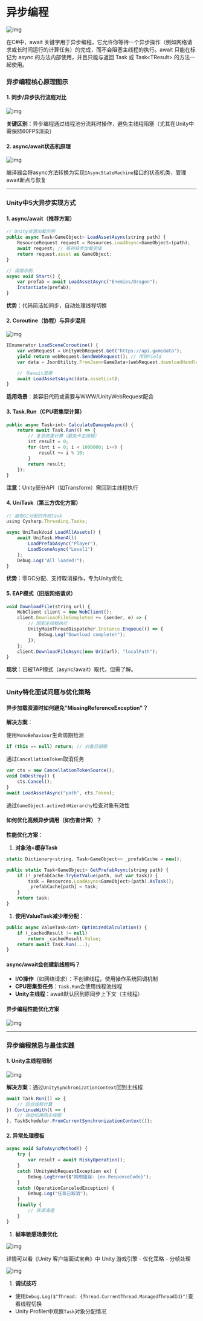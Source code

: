 # 异步编程

![img](assets/1753692076032-585c5df0-5e6d-4310-a84a-12cfdf501e58.png)

在C#中，await 关键字用于异步编程，它允许你等待一个异步操作（例如网络请求或长时间运行的计算任务）的完成，而不会阻塞主线程的执行。await 只能在标记为 async 的方法内部使用，并且只能与返回 Task 或 Task\<TResult\> 的方法一起使用。

### 异步编程核心原理图示

#### 1. 同步/异步执行流程对比

![img](assets/1753691847592-5d55cfdb-ac39-4582-8c8c-2e1367f69664.png)

**关键区别**：异步编程通过线程池分流耗时操作，避免主线程阻塞（尤其在Unity中需保持60FPS渲染）

#### 2. async/await状态机原理

![img](assets/1753691867075-6346d9b5-d518-4d13-a31e-0776b7cb095b.png)

编译器会将async方法转换为实现`IAsyncStateMachine`接口的状态机类，管理await断点与恢复

------

### Unity中5大异步实现方式

#### 1. async/await（推荐方案）

```js
// Unity资源加载示例
public async Task<GameObject> LoadAssetAsync(string path) {
    ResourceRequest request = Resources.LoadAsync<GameObject>(path);
    await request; // 等待异步加载完成
    return request.asset as GameObject;
}

// 调用示例
async void Start() {
    var prefab = await LoadAssetAsync("Enemies/Dragon");
    Instantiate(prefab);
}
```

**优势**：代码简洁如同步，自动处理线程切换

#### 2. Coroutine（协程）与异步混用

![img](assets/1753691888296-18183b66-1a8d-4d32-b8e5-1b8a28c87e53.png)

```js
IEnumerator LoadSceneCoroutine() {
    var webRequest = UnityWebRequest.Get("https://api.gamedata");
    yield return webRequest.SendWebRequest(); // 传统Yield
    var data = JsonUtility.FromJson<GameData>(webRequest.downloadHandler.text);

    // 与await混用
    await LoadAssetsAsync(data.assetList); 
}
```

**适用场景**：兼容旧代码或需要与WWW/UnityWebRequest配合

#### 3. Task.Run（CPU密集型计算）

```js
public async Task<int> CalculateDamageAsync() {
    return await Task.Run(() => {
        // 复杂伤害计算（避免卡主线程）
        int result = 0;
        for (int i = 0; i < 1000000; i++) {
            result += i % 10;
        }
        return result;
    });
}
```

**注意**：Unity部分API（如Transform）需回到主线程执行

#### 4. UniTask（第三方优化方案）

```js
// 避免GC分配的传统Task
using Cysharp.Threading.Tasks;

async UniTaskVoid LoadAllAssets() {
    await UniTask.WhenAll(
        LoadPrefabAsync("Player"),
        LoadSceneAsync("Level1")
    );
    Debug.Log("All loaded!");
}
```

**优势**：零GC分配、支持取消操作，专为Unity优化

#### 5. EAP模式（旧版网络请求）

```js
void DownloadFile(string url) {
    WebClient client = new WebClient();
    client.DownloadFileCompleted += (sender, e) => {
        // 回到主线程执行
        UnityMainThreadDispatcher.Instance.Enqueue(() => {
            Debug.Log("Download complete!");
        });
    };
    client.DownloadFileAsync(new Uri(url), "localPath");
}
```

**现状**：已被TAP模式（async/await）取代，但需了解。

------

### Unity特化面试问题与优化策略

#### 异步加载资源时如何避免"MissingReferenceException"？

**解决方案**：

使用`MonoBehaviour`生命周期检测

```js
if (this == null) return; // 对象已销毁
```

通过`CancellationToken`取消任务

```js
var cts = new CancellationTokenSource();
void OnDestroy() {
    cts.Cancel();
}
await LoadAssetAsync("path", cts.Token);
```

通过`GameObject.activeInHierarchy`检查对象有效性

#### 如何优化高频异步调用（如伤害计算）？

**性能优化方案**：

1. **对象池+缓存Task**

```js
static Dictionary<string, Task<GameObject>> _prefabCache = new();

public static Task<GameObject> GetPrefabAsync(string path) {
    if (!_prefabCache.TryGetValue(path, out var task)) {
        task = Resources.LoadAsync<GameObject>(path).AsTask();
        _prefabCache[path] = task;
    }
    return task;
}
```

1. **使用ValueTask减少堆分配**：

```js
public async ValueTask<int> OptimizedCalculation() {
    if (_cachedResult != null) 
        return _cachedResult.Value;
    return await Task.Run(...);
}
```

#### async/await会创建新线程吗？

- **I/O操作**（如网络请求）：不创建线程，使用操作系统回调机制
- **CPU密集型任务**：`Task.Run`会使用线程池线程
- **Unity主线程**：await默认回到原同步上下文（主线程）

#### 异步编程性能优化方案

![img](assets/1753692321056-31e5bd88-7104-46ea-9e53-595b7ee35dc9.png)

------

### 异步编程禁忌与最佳实践

#### 1. **Unity主线程限制**

![img](assets/1753691961618-dbcb1063-ba7e-4218-8668-4b896a2ba9c5.png)

**解决方案**：通过`UnitySynchronizationContext`回到主线程

```js
await Task.Run(() => {
    // 后台线程计算
}).ContinueWith(t => {
    // 自动切换回主线程
}, TaskScheduler.FromCurrentSynchronizationContext());
```

#### 2. **异常处理模板**

```js
async void SafeAsyncMethod() {
    try {
        var result = await RiskyOperation();
    }
    catch (UnityWebRequestException ex) {
        Debug.LogError($"网络错误: {ex.ResponseCode}");
    }
    catch (OperationCanceledException) {
        Debug.Log("任务已取消");
    }
    finally {
        // 资源清理
    }
}
```

1. **帧率敏感场景优化**

![img](assets/1753692161996-39685a74-8214-4ba3-bb30-598afc126874.png)

详情可以看《Unity 客户端面试宝典》中 Unity 游戏引擎 - 优化策略 - 分帧处理

![img](assets/1753692833067-a02e7cc7-e417-4c23-b7aa-be955e8d6cf4.png)



1. **调试技巧**

- 使用`Debug.Log($"Thread: {Thread.CurrentThread.ManagedThreadId}")`查看线程切换
- Unity Profiler中观察`Task`对象分配情况
